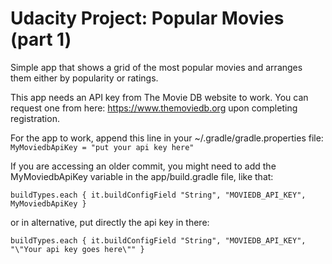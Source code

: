 # Udacity Project: Popular Movies (part 1)
Simple app that shows a grid of the most popular movies and arranges them
either by popularity or ratings.

This app needs an API key from The Movie DB website to work.
You can request one from here: https://www.themoviedb.org
upon completing registration.

For the app to work, append this line in your ~/.gradle/gradle.properties file:
  `MyMoviedbApiKey = "put your api key here"`

If you are accessing an older commit, you might need to add the MyMoviedbApiKey
variable in the app/build.gradle file, like that:

`buildTypes.each {
  it.buildConfigField "String", "MOVIEDB_API_KEY", MyMoviedbApiKey
}`

or in alternative, put directly the api key in there:

`buildTypes.each {
  it.buildConfigField "String", "MOVIEDB_API_KEY", "\"Your api key goes here\""
}`
